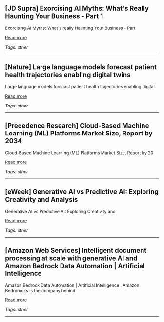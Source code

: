 ## [JD Supra] Exorcising AI Myths: What's Really Haunting Your Business - Part 1

Exorcising AI Myths: What's really Haunting Your Business - Part

[Read more](https://www.jdsupra.com/legalnews/exorcising-ai-myths-what-s-really-1232152/)

_Tags: other_

---
## [Nature] Large language models forecast patient health trajectories enabling digital twins

Large language models forecast patient health trajectories enabling digital

[Read more](https://www.nature.com/articles/s41746-025-02004-3)

_Tags: other_

---
## [Precedence Research] Cloud-Based Machine Learning (ML) Platforms Market Size, Report by 2034

Cloud-Based Machine Learning (ML) Platforms Market Size, Report by 20

[Read more](https://www.precedenceresearch.com/cloud-based-machine-learning-platforms-market)

_Tags: other_

---
## [eWeek] Generative AI vs Predictive AI: Exploring Creativity and Analysis

Generative AI vs Predictive AI: Exploring Creativity and

[Read more](https://www.eweek.com/artificial-intelligence/generative-ai-vs-predictive-ai/)

_Tags: other_

---
## [Amazon Web Services] Intelligent document processing at scale with generative AI and Amazon Bedrock Data Automation | Artificial Intelligence

Amazon Bedrock Data Automation | Artificial Intelligence . Amazon Bedrorocks is the company behind

[Read more](https://aws.amazon.com/blogs/machine-learning/intelligent-document-processing-at-scale-with-generative-ai-and-amazon-bedrock-data-automation/)

_Tags: other_

---
